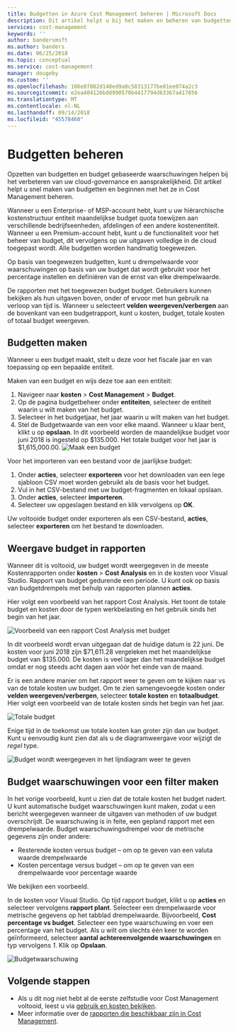 ```yaml
---
title: Budgetten in Azure Cost Management beheren | Microsoft Docs
description: Dit artikel helpt u bij het maken en beheren van budgetten in Cost Management.
services: cost-management
keywords: ''
author: bandersmsft
ms.author: banders
ms.date: 06/25/2018
ms.topic: conceptual
ms.service: cost-management
manager: dougeby
ms.custom: ''
ms.openlocfilehash: 106e8f082d148ed9a8c58313177be81ee074a2c3
ms.sourcegitcommit: e2ea404126bdd990570b4417794d63367a417856
ms.translationtype: MT
ms.contentlocale: nl-NL
ms.lasthandoff: 09/14/2018
ms.locfileid: "45578460"
---
```

# <a name="manage-budgets"></a>Budgetten beheren

Opzetten van budgetten en budget gebaseerde waarschuwingen helpen bij het verbeteren van uw cloud-governance en aansprakelijkheid. Dit artikel helpt u snel maken van budgetten en beginnen met het ze in Cost Management beheren.

Wanneer u een Enterprise- of MSP-account hebt, kunt u uw hiërarchische kostenstructuur entiteit maandelijkse budget quota toewijzen aan verschillende bedrijfseenheden, afdelingen of een andere kostenentiteit. Wanneer u een Premium-account hebt, kunt u de functionaliteit voor het beheer van budget, dit vervolgens op uw uitgaven volledige in de cloud toegepast wordt. Alle budgetten worden handmatig toegewezen.

Op basis van toegewezen budgetten, kunt u drempelwaarde voor waarschuwingen op basis van uw budget dat wordt gebruikt voor het percentage instellen en definiëren van de ernst van elke drempelwaarde.

De rapporten met het toegewezen budget budget. Gebruikers kunnen bekijken als hun uitgaven boven, onder of ervoor met hun gebruik na verloop van tijd is. Wanneer u selecteert **velden weergeven/verbergen** aan de bovenkant van een budgetrapport, kunt u kosten, budget, totale kosten of totaal budget weergeven.

## <a name="create-budgets"></a>Budgetten maken

Wanneer u een budget maakt, stelt u deze voor het fiscale jaar en van toepassing op een bepaalde entiteit.

Maken van een budget en wijs deze toe aan een entiteit:

1. Navigeer naar **kosten** &gt; **Cost Management** &gt; **Budget**.
2. Op de pagina budgetbeheer onder **entiteiten**, selecteer de entiteit waarin u wilt maken van het budget.
3. Selecteer in het budgetjaar, het jaar waarin u wilt maken van het budget.
4. Stel de Budgetwaarde van een voor elke maand. Wanneer u klaar bent, klikt u op **opslaan**.
In dit voorbeeld worden de maandelijkse budget voor juni 2018 is ingesteld op $135.000. Het totale budget voor het jaar is $1,615,000.00.
![Maak een budget](./media/manage-budgets/set-budget.png)


Voor het importeren van een bestand voor de jaarlijkse budget:

1. Onder **acties**, selecteer **exporteren** voor het downloaden van een lege sjabloon CSV moet worden gebruikt als de basis voor het budget.
2. Vul in het CSV-bestand met uw budget-fragmenten en lokaal opslaan.
3. Onder **acties**, selecteer **importeren**.
4. Selecteer uw opgeslagen bestand en klik vervolgens op **OK**.

Uw voltooide budget onder exporteren als een CSV-bestand, **acties**, selecteer **exporteren** om het bestand te downloaden.

## <a name="view-budget-in-reports"></a>Weergave budget in rapporten

Wanneer dit is voltooid, uw budget wordt weergegeven in de meeste Kostenrapporten onder **kosten** &gt; **Cost Analysis** en in de kosten voor Visual Studio. Rapport van budget gedurende een periode. U kunt ook op basis van budgetdrempels met behulp van rapporten plannen **acties**.

Hier volgt een voorbeeld van het rapport Cost Analysis. Het toont de totale budget en kosten door de typen werkbelasting en het gebruik sinds het begin van het jaar.

![Voorbeeld van een rapport Cost Analysis met budget](./media/manage-budgets/cost-analysis-budget-example.png)

In dit voorbeeld wordt ervan uitgegaan dat de huidige datum is 22 juni. De kosten voor juni 2018 zijn $71,611.28 vergeleken met het maandelijkse budget van $135.000. De kosten is veel lager dan het maandelijkse budget omdat er nog steeds acht dagen aan vóór het einde van de maand.

Er is een andere manier om het rapport weer te geven om te kijken naar vs van de totale kosten uw budget. Om te zien samengevoegde kosten onder **velden weergeven/verbergen**, selecteer **totale kosten** en **totaalbudget**. Hier volgt een voorbeeld van de totale kosten sinds het begin van het jaar.

![Totale budget](./media/manage-budgets/accumulated-budget.png)

Enige tijd in de toekomst uw totale kosten kan groter zijn dan uw budget. Kunt u eenvoudig kunt zien dat als u de diagramweergave voor wijzigt de _regel_ type.

![Budget wordt weergegeven in het lijndiagram weer te geven](./media/manage-budgets/budget-line.png)

## <a name="create-budget-alerts-for-a-filter"></a>Budget waarschuwingen voor een filter maken

In het vorige voorbeeld, kunt u zien dat de totale kosten het budget nadert. U kunt automatische budget waarschuwingen kunt maken, zodat u een bericht weergegeven wanneer de uitgaven van methoden of uw budget overschrijdt. De waarschuwing is in feite, een gepland rapport met een drempelwaarde. Budget waarschuwingsdrempel voor de metrische gegevens zijn onder andere:

- Resterende kosten versus budget – om op te geven van een valuta waarde drempelwaarde
- Kosten percentage versus budget – om op te geven van een drempelwaarde voor percentage waarde

We bekijken een voorbeeld.

In de kosten voor Visual Studio. Op tijd rapport budget, klikt u op **acties** en selecteer vervolgens **rapport plant**. Selecteer een drempelwaarde voor metrische gegevens op het tabblad drempelwaarde. Bijvoorbeeld, **Cost percentage vs budget**. Selecteer een type waarschuwing en voer een percentage van het budget. Als u wilt om slechts één keer te worden geïnformeerd, selecteer **aantal achtereenvolgende waarschuwingen** en typ vervolgens _1_. Klik op **Opslaan**.

![Budgetwaarschuwing](./media/manage-budgets/budget-alert.png)

## <a name="next-steps"></a>Volgende stappen

- Als u dit nog niet hebt al de eerste zelfstudie voor Cost Management voltooid, leest u via [gebruik en kosten bekijken](https://docs.microsoft.com/azure/cost-management/tutorial-review-usage).
- Meer informatie over de [rapporten die beschikbaar zijn in Cost Management](use-reports.md).
